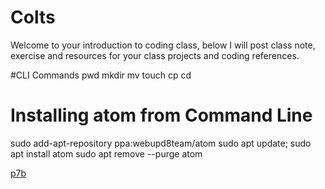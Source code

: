 # Colts

Welcome to your introduction to coding class, below I will post class note, exercise and resources for your class projects and coding references.

#CLI Commands
pwd
mkdir
mv
touch
cp
cd  

# Installing atom from Command Line

sudo add-apt-repository ppa:webupd8team/atom
sudo apt update; sudo apt install atom
sudo apt remove --purge atom







[p7b](https://drive.google.com/file/d/1miPCvs1dQfhQHhCgJljSvemPFn3RY1QE/view?usp=sharing)
